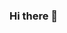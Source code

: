 ### Hi there 👋

<!--
**PratikHati/PratikHati** is a ✨ _special_ ✨ repository because its `README.md` (this file) appears on your GitHub profile.

Here are some ideas to get you started:

- 🔭 I’m currently working on React and C#...
- 🌱 I’m currently learning React and DSA...
- 🤔 I’m looking for help with job opportunity...
- 💬 Ask me about anything...
- 📫 How to reach me: pratikhati.work@gmail.com...

